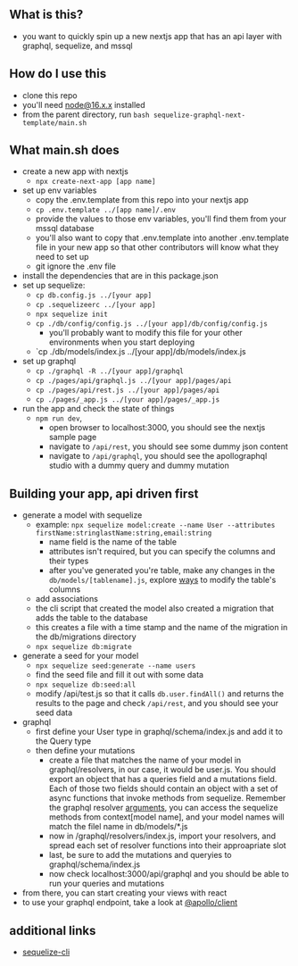 ## What is this?
- you want to quickly spin up a new nextjs app that has an api layer with graphql, sequelize, and mssql

## How do I use this
- clone this repo
- you'll need node@16.x.x installed
- from the parent directory, run `bash sequelize-graphql-next-template/main.sh`

## What main.sh does
- create a new app with nextjs
	- `npx create-next-app [app name]`
- set up env variables
	- copy the .env.template from this repo into your nextjs app
	- `cp .env.template ../[app name]/.env`
	- provide the values to those env variables, you'll find them from your mssql database
	- you'll also want to copy that .env.template into another .env.template file in your new app so that other contributors will know what they need to set up
	- git ignore the .env file
- install the dependencies that are in this package.json
- set up sequelize:
	- `cp db.config.js ../[your app]`
	- `cp .sequelizeerc ../[your app]`
	- `npx sequelize init`
	- `cp ./db/config/config.js ../[your app]/db/config/config.js`
		- you'll probably want to modify this file for your other environments when you start deploying
	- `cp ./db/models/index.js ../[your app]/db/models/index.js
- set up graphql
	- `cp ./graphql -R ../[your app]/graphql`
	- `cp ./pages/api/graphql.js ../[your app]/pages/api`
	- `cp ./pages/api/rest.js ../[your app]/pages/api`
	- `cp ./pages/_app.js ../[your app]/pages/_app.js`
- run the app and check the state of things
	- `npm run dev`,
		- open browser to localhost:3000, you should see the nextjs sample page
		- navigate to `/api/rest`, you should see some dummy json content
		- navigate to `/api/graphql`, you should see the apollographql studio with a dummy query and dummy mutation

## Building your app, api driven first
- generate a model with sequelize
	- example: `npx sequelize model:create --name User --attributes firstName:stringlastName:string,email:string`
		- name field is the name of the table
		- attributes isn't required, but you can specify the columns and their types
		- after you've generated you're table, make any changes in the `db/models/[tablename].js`, explore [ways](https://sequelize.org/v5/manual/models-definition.html) to modify the table's columns
	- add associations
	- the cli script that created the model also created a migration that adds the table to the database
	- this creates a file with a time stamp and the name of the migration in the db/migrations directory
	- `npx sequelize db:migrate`
- generate a seed for your model
	- `npx sequelize seed:generate --name users`
	- find the seed file and fill it out with some data
	- `npx sequelize db:seed:all`
	- modify /api/test.js so that it calls `db.user.findAll()` and returns the results to the page and check `/api/rest`, and you should see your seed data
- graphql
	- first define your User type in graphql/schema/index.js and add it to the Query type
	- then define your mutations
		- create a file that matches the name of your model in graphql/resolvers, in our case, it would be user.js. You should export an object that has a queries field and a mutations field. Each of those two fields should contain an object with a set of async functions that invoke methods from sequelize. Remember the graphql resolver [arguments](https://www.apollographql.com/docs/apollo-server/data/resolvers/#resolver-arguments), you can access the sequelize methods from context[model name], and your model names will match the filel name in db/models/*.js
		- now in /graphql/resolvers/index.js, import your resolvers, and spread each set of resolver functions into their approapriate slot
		- last, be sure to add the mutations and queryies to graphql/schema/index.js
		- now check localhost:3000/api/graphql and you should be able to run your queries and mutations
- from there, you can start creating your views with react
- to use your graphql endpoint, take a look at [@apollo/client](https://www.apollographql.com/docs/react/)

## additional links
- [sequelize-cli](https://github.com/sequelize/cli)